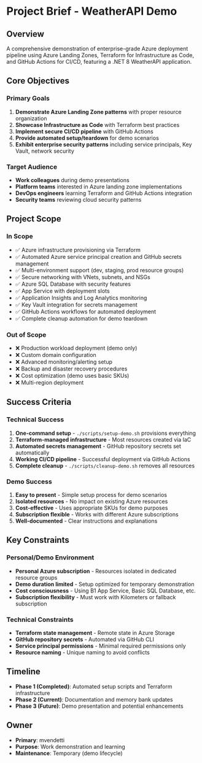# Project Brief - WeatherAPI Demo

## Overview

A comprehensive demonstration of enterprise-grade Azure deployment pipeline using Azure Landing Zones, Terraform for Infrastructure as Code, and GitHub Actions for CI/CD, featuring a .NET 8 WeatherAPI application.

## Core Objectives

### Primary Goals

1. **Demonstrate Azure Landing Zone patterns** with proper resource organization
2. **Showcase Infrastructure as Code** with Terraform best practices
3. **Implement secure CI/CD pipeline** with GitHub Actions
4. **Provide automated setup/teardown** for demo scenarios
5. **Exhibit enterprise security patterns** including service principals, Key Vault, network security

### Target Audience

- **Work colleagues** during demo presentations
- **Platform teams** interested in Azure landing zone implementations
- **DevOps engineers** learning Terraform and GitHub Actions integration
- **Security teams** reviewing cloud security patterns

## Project Scope

### In Scope

- ✅ Azure infrastructure provisioning via Terraform
- ✅ Automated Azure service principal creation and GitHub secrets management
- ✅ Multi-environment support (dev, staging, prod resource groups)
- ✅ Secure networking with VNets, subnets, and NSGs
- ✅ Azure SQL Database with security features
- ✅ App Service with deployment slots
- ✅ Application Insights and Log Analytics monitoring
- ✅ Key Vault integration for secrets management
- ✅ GitHub Actions workflows for automated deployment
- ✅ Complete cleanup automation for demo teardown

### Out of Scope

- ❌ Production workload deployment (demo only)
- ❌ Custom domain configuration
- ❌ Advanced monitoring/alerting setup
- ❌ Backup and disaster recovery procedures
- ❌ Cost optimization (demo uses basic SKUs)
- ❌ Multi-region deployment

## Success Criteria

### Technical Success

1. **One-command setup** - `./scripts/setup-demo.sh` provisions everything
2. **Terraform-managed infrastructure** - Most resources created via IaC
3. **Automated secrets management** - GitHub repository secrets set automatically
4. **Working CI/CD pipeline** - Successful deployment via GitHub Actions
5. **Complete cleanup** - `./scripts/cleanup-demo.sh` removes all resources

### Demo Success

1. **Easy to present** - Simple setup process for demo scenarios
2. **Isolated resources** - No impact on existing Azure resources
3. **Cost-effective** - Uses appropriate SKUs for demo purposes
4. **Subscription flexible** - Works with different Azure subscriptions
5. **Well-documented** - Clear instructions and explanations

## Key Constraints

### Personal/Demo Environment

- **Personal Azure subscription** - Resources isolated in dedicated resource groups
- **Demo duration limited** - Setup optimized for temporary demonstration
- **Cost consciousness** - Using B1 App Service, Basic SQL Database, etc.
- **Subscription flexibility** - Must work with Kilometers or fallback subscription

### Technical Constraints

- **Terraform state management** - Remote state in Azure Storage
- **GitHub repository secrets** - Automated via GitHub CLI
- **Service principal permissions** - Minimal required permissions only
- **Resource naming** - Unique naming to avoid conflicts

## Timeline

- **Phase 1 (Completed)**: Automated setup scripts and Terraform infrastructure
- **Phase 2 (Current)**: Documentation and memory bank updates
- **Phase 3 (Future)**: Demo presentation and potential enhancements

## Owner

- **Primary**: mvendetti
- **Purpose**: Work demonstration and learning
- **Maintenance**: Temporary (demo lifecycle)
